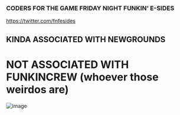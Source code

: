 ### CODERS FOR THE GAME FRIDAY NIGHT FUNKIN' E-SIDES
https://twitter.com/fnfesides

## KINDA ASSOCIATED WITH NEWGROUNDS
# NOT ASSOCIATED WITH FUNKINCREW (whoever those weirdos are)

![image](https://github.com/Funkin-Crew/Funkin-Crew/assets/156948667/c83959b4-0a9e-4645-a7c6-512a23ba8b1c)
